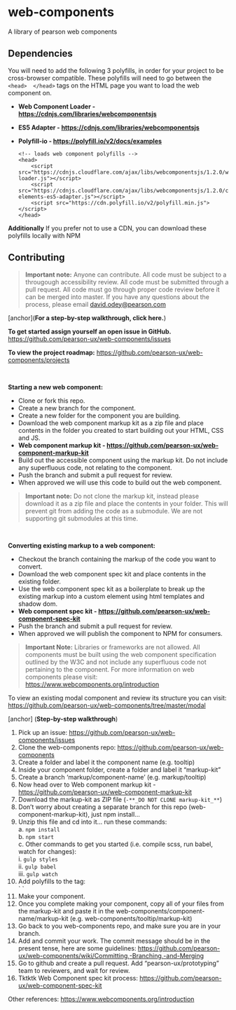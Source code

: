 # web-components
A library of pearson web components

## Dependencies
You will need to add the following 3 polyfills, in order for your project to be cross-browser compatible.  These polyfills will need to go between the  `<head>  </head>` tags on the HTML page you want to load the web component on. 

 - **Web Component Loader - https://cdnjs.com/libraries/webcomponentsjs**
 - **ES5 Adapter - https://cdnjs.com/libraries/webcomponentsjs**
 - **Polyfill-io - https://polyfill.io/v2/docs/examples**

       <!-- loads web component polyfills -->
       <head>
           <script src="https://cdnjs.cloudflare.com/ajax/libs/webcomponentsjs/1.2.0/webcomponents-loader.js"></script>
           <script src="https://cdnjs.cloudflare.com/ajax/libs/webcomponentsjs/1.2.0/custom-elements-es5-adapter.js"></script>
           <script src="https://cdn.polyfill.io/v2/polyfill.min.js"></script>
       </head>
       
**Additionally** 
If you prefer not to use a CDN, you can download these polyfills locally with NPM

## Contributing

> **Important note:**  Anyone can contribute.  All code must be subject to a througough accessibility review.  All code must be submitted through a pull request.  All code must go through proper code review before it can be merged into master.  If you have any questions about the process, please email david.odey@pearson.com 

[anchor](**For a step-by-step walkthrough, click here.**)

**To get started assign yourself an open issue in GitHub.**  
https://github.com/pearson-ux/web-components/issues

**To view the project roadmap:**
https://github.com/pearson-ux/web-components/projects

<br>

**Starting a new web component:**
- Clone or fork this repo.
- Create a new branch for the component.
- Create a new folder for the component you are building.
- Download the web component markup kit as a zip file and place contents in the folder you created to start building out your HTML, CSS and JS.
 - **Web component markup kit - https://github.com/pearson-ux/web-component-markup-kit**
 - Build out the accessible component using the markup kit.  Do not include any superfluous code, not relating to the component.
 - Push the branch and submit a pull request for review.
 - When approved we will use this code to build out the web component. 

> **Important note:** Do not clone the markup kit, instead please download it as a zip file and place the contents in your folder.  This will prevent
> git from adding the code as a submodule.  We are not supporting git
> submodules at this time.

<br>

**Converting existing markup to a web component:**

 - Checkout the branch containing the markup of the code you want to convert.
 - Download the web component spec kit and place contents in the existing folder.
 - Use the web component spec kit as a boilerplate to break up the existing markup into a custom element using html templates and shadow dom.
  - **Web component spec kit - https://github.com/pearson-ux/web-component-spec-kit**
 - Push the branch and submit a pull request for review.
 - When approved we will publish the component to NPM for consumers.

> **Important Note:** Libraries or frameworks are not allowed.  All components must be built using the web component specification outlined by the W3C and not include
> any superfluous code not pertaining to the component.  For more information on web components please visit: https://www.webcomponents.org/introduction

To view an existing modal component and review its structure you can visit: https://github.com/pearson-ux/web-components/tree/master/modal
 

[anchor] (**Step-by-step walkthrough**)
1. Pick up an issue: https://github.com/pearson-ux/web-components/issues  
2. Clone the web-components repo: https://github.com/pearson-ux/web-components  
3. Create a folder and label it the component name (e.g. tooltip)  
4. Inside your component folder, create a folder and label it “markup-kit”  
5. Create a branch ‘markup/component-name’ (e.g. markup/tooltip)  
6. Now head over to Web component markup kit - https://github.com/pearson-ux/web-component-markup-kit  
7. Download the markup-kit as ZIP file (```-**_DO NOT CLONE markup-kit_**```)  
8. Don’t worry about creating a separate branch for this repo (web-component-markup-kit), just npm install...  
9. Unzip this file and cd into it… run these commands:  
        a. `npm install`  
        b. `npm start`  
        c. Other commands to get you started (i.e. compile scss, run babel, watch for changes):  
            i. `gulp styles`  
            ii. `gulp babel`  
            iii. `gulp watch`  
10. Add polyfills to the <head> tag:  
    `<head>
    <script src="https://cdnjs.cloudflare.com/ajax/libs/webcomponentsjs/1.2.0/webcomponents-loader.js"></script>
    <script src="https://cdnjs.cloudflare.com/ajax/libs/webcomponentsjs/1.2.0/custom-elements-es5-adapter.js"></script>
    <script src="https://cdn.polyfill.io/v2/polyfill.min.js"></script>
    </head>`
11. Make your component.  
12. Once you complete making your component, copy all of your files from the markup-kit and paste it in the web-components/component-name/markup-kit (e.g. web-components/tooltip/markup-kit)  
13. Go back to you web-components repo, and make sure you are in your branch.  
14. Add and commit your work. The commit message should be in the present tense, here are some guidelines: https://github.com/pearson-ux/web-components/wiki/Committing,-Branching,-and-Merging  
15. Go to github and create a pull request. Add “pearson-ux/prototyping” team to reviewers, and wait for review.  
16. Tktktk Web Component spec kit process: https://github.com/pearson-ux/web-component-spec-kit  

Other references:
https://www.webcomponents.org/introduction





